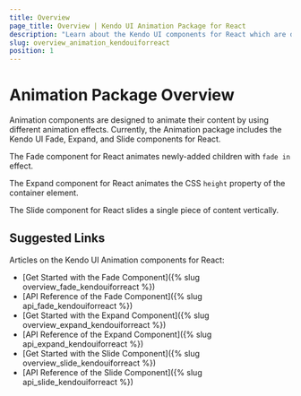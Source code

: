 ```yaml
---
title: Overview
page_title: Overview | Kendo UI Animation Package for React
description: "Learn about the Kendo UI components for React which are delivered by the Animation package."
slug: overview_animation_kendouiforreact
position: 1
---
```


# Animation Package Overview

Animation components are designed to animate their content by using different animation effects. Currently, the Animation package includes the Kendo UI Fade, Expand, and Slide components for React.   

The Fade component for React animates newly-added children with `fade in` effect.

The Expand component for React animates the CSS `height` property of the container element.

The Slide component for React slides a single piece of content vertically.

## Suggested Links

Articles on the Kendo UI Animation components for React:

* [Get Started with the Fade Component]({% slug overview_fade_kendouiforreact %})
* [API Reference of the Fade Component]({% slug api_fade_kendouiforreact %})
* [Get Started with the Expand Component]({% slug overview_expand_kendouiforreact %})
* [API Reference of the Expand Component]({% slug api_expand_kendouiforreact %})
* [Get Started with the Slide Component]({% slug overview_slide_kendouiforreact %})
* [API Reference of the Slide Component]({% slug api_slide_kendouiforreact %})
